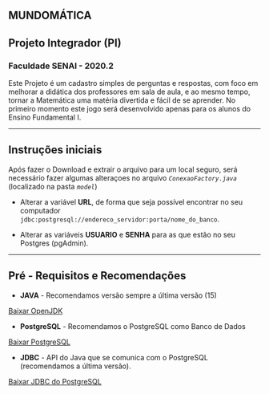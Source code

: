 ## MUNDOMÁTICA
## Projeto Integrador (PI)
### Faculdade SENAI - 2020.2
Este Projeto é um cadastro simples de perguntas e respostas, com foco em melhorar a didática dos professores em sala de aula, e ao mesmo tempo, tornar a Matemática uma matéria divertida e fácil de se aprender. No primeiro momento este jogo será desenvolvido apenas para os alunos do Ensino Fundamental I.

------------------------------------
## Instruções iniciais

Após fazer o Download e extrair o arquivo para um local seguro, será necessário fazer algumas alteraçoes no arquivo *`ConexaoFactory.java`* (localizado na pasta *`model`*)

* Alterar a variável **URL**, de forma que seja possível encontrar no seu computador `jdbc:postgresql://endereco_servidor:porta/nome_do_banco`.

* Alterar as variáveis **USUARIO** e **SENHA** para as que estão no seu Postgres (pgAdmin).

------------------------------------

## Pré - Requisitos e Recomendações

- **JAVA** - Recomendamos versão sempre a última versão (15)

[Baixar OpenJDK](http://jdk.java.net/archive/)

- **PostgreSQL** - Recomendamos o PostgreSQL como Banco de Dados

[Baixar PostgreSQL](https://www.postgresql.org/download/)

- **JDBC** - API do Java que se comunica com o PostgreSQL (recomendamos a última versão).

[Baixar JDBC do PostgreSQL](https://jdbc.postgresql.org/download.html)
